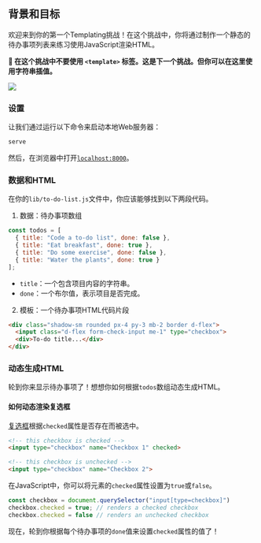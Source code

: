 ## 背景和目标

欢迎来到你的第一个Templating挑战！在这个挑战中，你将通过制作一个静态的待办事项列表来练习使用JavaScript渲染HTML。

**🛑 在这个挑战中不要使用 `<template>` 标签。这是下一个挑战。但你可以在这里使用字符串插值。**

![](https://raw.githubusercontent.com/lewagon/fullstack-images/master/frontend/to-do-static.png)

### 设置

让我们通过运行以下命令来启动本地Web服务器：

```bash
serve
```

然后，在浏览器中打开[`localhost:8000`](http://localhost:8000)。

### 数据和HTML

在你的`lib/to-do-list.js`文件中，你应该能够找到以下两段代码。

1. 数据：待办事项数组

```js
const todos = [
  { title: "Code a to-do list", done: false },
  { title: "Eat breakfast", done: true },
  { title: "Do some exercise", done: false },
  { title: "Water the plants", done: true }
];
```

- `title`：一个包含项目内容的字符串。
- `done`：一个布尔值，表示项目是否完成。

2. 模板：一个待办事项HTML代码片段

```html
<div class="shadow-sm rounded px-4 py-3 mb-2 border d-flex">
  <input class="d-flex form-check-input me-1" type="checkbox">
  <div>To-do title...</div>
</div>
```

### 动态生成HTML

轮到你来显示待办事项了！想想你如何根据`todos`数组动态生成HTML。

#### 如何动态渲染复选框

[复选框](https://developer.mozilla.org/en-US/docs/Web/HTML/Element/input/checkbox)根据`checked`属性是否存在而被选中。

```html
<!-- this checkbox is checked -->
<input type="checkbox" name="Checkbox 1" checked>

<!-- this checkbox is unchecked -->
<input type="checkbox" name="Checkbox 2">
```

在JavaScript中，你可以将元素的`checked`属性设置为`true`或`false`。

```js
const checkbox = document.querySelector("input[type=checkbox]")
checkbox.checked = true; // renders a checked checkbox
checkbox.checked = false // renders an unchecked checkbox
```

现在，轮到你根据每个待办事项的`done`值来设置`checked`属性的值了！
